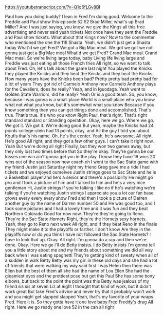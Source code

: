 https://youtubetranscript.com/?v=Q1q6fLGv8BI

 Paul how you doing buddy? I lean in Fred I'm doing good. Welcome to the Freddie and Paul show this episode 52 52 Brad Miller, what's up Brad Miller? And I was just saying, you know, we give the Kings all this free advertising and never said yeah tickets Not once have they sent the Freddie and Paul show tickets. What about that Kings now? Now to the commenter who mentioned the one the 118 Shasta. Yeah, we didn't just get a Shasta today What'd we get Fred? We got a Big Mac meal. We got we got we not gonna just get a Big Mac meal What'd we get Fred? Grand Mac meal. Grand Mac meal. So we're living large today, baby Living life living large and Freddie was just eating all those French fries All right, so we want to talk about Fred. Oh, let's talk about the game last night You played the Knicks they played the Knicks and they beat the Knicks and they beat the Knicks How many years have the Knicks been bad? Pretty pretty bad pretty bad for a lot of years They got rid of Carmelo Anthony now Carmelo Anthony plays for the Cavaliers, does he really? Yeah, and in Iguodaga. Yeah went to Golden State Warriors, did he really? Yeah Or is a good team. So, you know, because I was gonna is a small place World is a small place who you know what not what you know, but it's somewhat what you know Because if you know something then you can get things done and accomplished. That's true. That's true. It's who you know Right Paul, that's right. That's right standard standard or Standing operation. Okay, here we go. Where we go. We got it. We got it. We're doing good But yeah, maybe the Knicks had 24 points college-stein had 13 points, okay, and All the guy I told you about Koufis that's his name. Oh, he's the center. Yeah, he's awesome. All right. He's good All right, and they got a few other guys. I can't take it right now. Yeah But we're doing all right Finally, but they won two games away, but they only lost two times before that So they're okay. They're gonna be our losses one win ain't gonna get you in the play. I know they have 19 wins 20 wins out of the season now now coach oh I went to the Sac State game with my friend Justin just Saturday night my friend Greg gave me a ride I had tickets and we enjoyed ourselves Justin strings goes to Sac State and he is a Basketball player and he's a senior and there's a possibility He might go pro and I took a picture of him and I talked to him and he's a very nice gentleman Hi, Justin strings if you're talking I like no if he's watching we're talking if you're watching Justin strings I appreciate you a lot our fan base grows every every every show Fred and then I took a picture of Darren another guy by the name of Darren number 50 and He was good too, and I took some pictures and I had a lovely time and it was fun and they beat Northern Colorado Good for now now. They're they're going to Reno. They're the Sac State Hornets Right, they're the Hornets sexy hornets. Yeah, they go to Reno next week All right, and if they beat Reno in the finals They might make it to the playoffs or farther. I don't know Are they in the playoffs now or do you think I have not followed the Sac State Hornets? I have to look that up. Okay. All right. I'm gonna do a rap and then we're done. Okay. Here we go I'll do Betty insists. I do Betty insists I'm gonna tell you a little story about me and my friends about something we did all way back when I was eating spaghetti They're getting kind of sweaty when all of a sudden in walk Betty Betty was my girl in these old days and she had a lot of friends that were walking my way said first I was Helen then there was Ellen but the best of them all she had the name of Lou Ellen She had the gleamiest eyes and the prettiest pose but get this Paul She has some bony elbows, but back to the point the point was this Betty was jealous of my friend sis sis at seven Liz at eight I thought that kind of work, but it didn't work great But take Fred's advice and never try that it probably won't work and you might get slapped slapped Yeah, that's my favorite of your wraps Fred. Here it is. So they gotta have it one love baby Fred Freddy's drug All right. Here we go ready one love 52 in the can all right